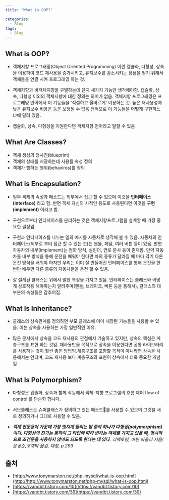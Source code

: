 ```yaml
---
title: "What is OOP?"

categories:
  - Blog 
tags:
  - Blog
---
```


## What is OOP?
* 객체지향 프로그래밍(Object Oriented Programming) 이란 캡슐화, 다형성, 상속 을 이용하여 코드 재사용을 증가시키고, 유지보수를 감소시키는 장점을 얻기 위해서 객체들을 연결 시켜 프로그래밍 하는 것.

* 객체지향과 비객체지향을 구별하는데 단지 세가지 기능만 생각해야함. 캡슐화, 상속, 다형성 이외의 객체지향에 대한 정의는 의미가 없음. 객체지향 프로그래밍은 프로그래밍 언어에서 이 기능들을 '적절하고 올바르게' 이용하는 것. 높은 재사용성과 낮은 유지보수 비용은 등은 보장될 수 없음 전적으로 이 기능들을 어떻게 구현하느냐에 달려 있음.

* 캡슐화, 상속, 다형성을 지원한다면 객체지향 언어라고 말할 수 있음

## What Are Classes?
* 객체 생성의 청사진(blueprint)
* 객체의 상태를 저장하는데 사용될 속성 정의
* 객체가 행하는 행위(behaviros)를 정의

## What is Encapsulation?
* 일부 객체의 속성과 메소드는 외부에서 접근 할 수 있으며 이것을 **인터페이스(interface)** 라고 함. 반면 객체 자신의 사적인 용도로 사용된다면 이것을 **구현(implement)** 이라고 함.

* 구현으로부터 인터페이스를 분리하는 것은 객체지향프로그램을 설계할 때 가장 중요한 결정임.

* 구현과 인터페이스를 나누는 일의 예시를 자동차로 생각해 볼 수 있음. 자동차의 인터페이스(외부로 부터 접근 할 수 있는 것)는 핸들, 페달, 여러 버튼 등이 있음. 반면 자동차의 내부(implement)는 점화 방식, 실린더, 연로 분사 등이 존재함. 만약 자동차를 내부 방식을 통해 운전을 배워야 한다면 차의 종류가 달라질 때 마다 각기 다른 운전 방식을 배워야 하지만 우리는 이미 잘 만들어진 인터페이스를 통해 운전을 한 번만 배우면 다른 종류의 자동차들을 운전 할 수 있음.

* 잘 설계된 클래스는 위에서 말한 특징을 가지고 있음. 인터페이스는 클래스와 어떻게 상호작용 해야하는지 알려주며(핸들, 브레이크, 버튼 등을 통해서), 클래스의 대부분의 속성들은 감추어짐.

## What Is Inheritance?
* 클래스의 상속관계를 정의하면 부모 클래스에 이미 내장된 기능들을 사용할 수 있음. 이는 상속을 사용하는 가장 일반적인 이유.

* 많은 문서에서 상속을 코드 재사용의 관점에서 기술하고 있지만, 상속의 핵심은 계층구조를 표현 하는 것임. 재사용만을 목적으로 상속을 이용한다면 공통 라이브러리를 사용하는 것이 훨씬 좋은 방법임.계층구조를 포함할 목적이 아니라면 상속을 사용해서는 안되며, 코드 재사용 보다 계층구조의 표현이 상속에서 더욱 중요한 개념임

## What Is Polymorphism?
* 다형성은 캡슐화, 상속과 함께 작동해서 객체-지향 프로그램의 흐름 제어 flow of control 를 단순화 합니다.

* 서브클래스는 슈퍼클래스가 정의하고 있는 메소드를 사용할 수 있으며 그것을 새로 정의하거나 그대로 사용할 수 있음.


* ***객체 전문용어 가운데 가장 멋지게 들리는 말 중의 하나가 다형성(polymorphism)이다. 다형성의 진가는 동작이 그 타입에 따라 변하는 객체를 가지고 있을 때, 명시적으로 조건문을 사용하지 않아도 되도록 한다는 데 있다.**
리팩토링, 마틴 파울러 지음/윤성준,조재박 옮김, 대청, p.293*




## 출처
- [http://www.tonymarston.net/php-mysql/what-is-oop.html](http://http://www.tonymarston.net/php-mysql/what-is-oop.html)
- [https://vandbt.tistory.com/10](https://vandbt.tistory.com/10)
- [https://vandbt.tistory.com/39](https://vandbt.tistory.com/39)